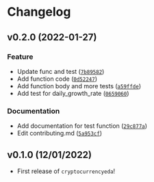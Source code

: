 # Changelog

<!--next-version-placeholder-->

## v0.2.0 (2022-01-27)
### Feature
* Update func and test ([`7b89582`](https://github.com/UBC-MDS/cryptocurrencyeda/commit/7b89582aa4f55348fed551f2b4a9f2dd615a65dc))
* Add function code ([`0d52247`](https://github.com/UBC-MDS/cryptocurrencyeda/commit/0d52247c7fd8683ca4397cdd5d48504037c74b95))
* Add function body and more tests ([`a59ffde`](https://github.com/UBC-MDS/cryptocurrencyeda/commit/a59ffde6ddb4ebb759fbdbf57158dac4a3a89c40))
* Add test for daily_growth_rate ([`0659060`](https://github.com/UBC-MDS/cryptocurrencyeda/commit/0659060f4f7077cebb09b52e709c4df10f3f3b1b))

### Documentation
* Add documentation for test function ([`29c877a`](https://github.com/UBC-MDS/cryptocurrencyeda/commit/29c877af08ddf886b23c6d0ece6743891c237c96))
* Edit contributing.md ([`5a953cf`](https://github.com/UBC-MDS/cryptocurrencyeda/commit/5a953cfb0b5980cabc25c64c6ebfbfc421ba5305))

## v0.1.0 (12/01/2022)

- First release of `cryptocurrencyeda`!